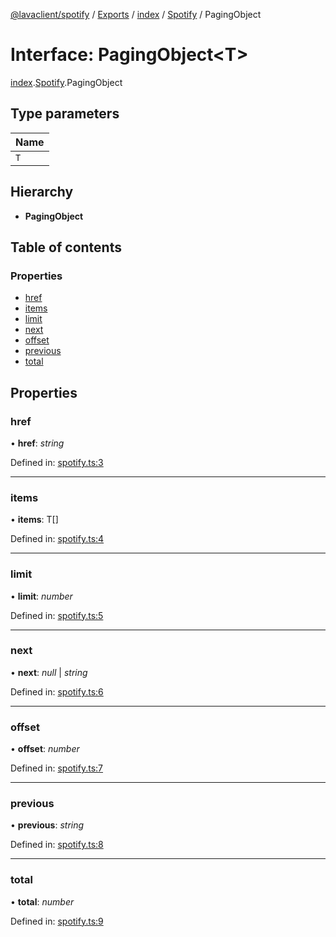[@lavaclient/spotify](../README.md) / [Exports](../modules.md) / [index](../modules/index.md) / [Spotify](../modules/index.spotify.md) / PagingObject

# Interface: PagingObject<T\>

[index](../modules/index.md).[Spotify](../modules/index.spotify.md).PagingObject

## Type parameters

Name |
------ |
`T` |

## Hierarchy

* **PagingObject**

## Table of contents

### Properties

- [href](index.spotify.pagingobject.md#href)
- [items](index.spotify.pagingobject.md#items)
- [limit](index.spotify.pagingobject.md#limit)
- [next](index.spotify.pagingobject.md#next)
- [offset](index.spotify.pagingobject.md#offset)
- [previous](index.spotify.pagingobject.md#previous)
- [total](index.spotify.pagingobject.md#total)

## Properties

### href

• **href**: *string*

Defined in: [spotify.ts:3](https://github.com/Lavaclient/plugins/blob/09b0c37/packages/spotify/src/spotify.ts#L3)

___

### items

• **items**: T[]

Defined in: [spotify.ts:4](https://github.com/Lavaclient/plugins/blob/09b0c37/packages/spotify/src/spotify.ts#L4)

___

### limit

• **limit**: *number*

Defined in: [spotify.ts:5](https://github.com/Lavaclient/plugins/blob/09b0c37/packages/spotify/src/spotify.ts#L5)

___

### next

• **next**: *null* \| *string*

Defined in: [spotify.ts:6](https://github.com/Lavaclient/plugins/blob/09b0c37/packages/spotify/src/spotify.ts#L6)

___

### offset

• **offset**: *number*

Defined in: [spotify.ts:7](https://github.com/Lavaclient/plugins/blob/09b0c37/packages/spotify/src/spotify.ts#L7)

___

### previous

• **previous**: *string*

Defined in: [spotify.ts:8](https://github.com/Lavaclient/plugins/blob/09b0c37/packages/spotify/src/spotify.ts#L8)

___

### total

• **total**: *number*

Defined in: [spotify.ts:9](https://github.com/Lavaclient/plugins/blob/09b0c37/packages/spotify/src/spotify.ts#L9)
